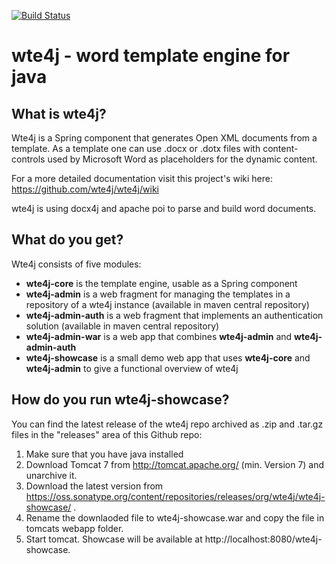 [![Build Status](https://travis-ci.org/wte4j/wte4j.svg?branch=master)](https://travis-ci.org/wte4j/wte4j)

# wte4j - word template engine for java

## What is wte4j?
Wte4j is a Spring component that generates Open XML documents from a template.
As a template one can use .docx or .dotx files with content-controls used by Microsoft Word as placeholders for the dynamic content.

For a more detailed documentation visit this project's wiki here: https://github.com/wte4j/wte4j/wiki

wte4j is using docx4j and apache poi to parse and build word documents.

## What do you get?
Wte4j consists of five modules:

- **wte4j-core** is the template engine, usable as a Spring component
- **wte4j-admin** is a web fragment for managing the templates in a repository of a wte4j instance (available in maven central repository)
- **wte4j-admin-auth** is a web fragment that implements an authentication solution (available in maven central repository)
- **wte4j-admin-war** is a web app that combines **wte4j-admin** and **wte4j-admin-auth**
- **wte4j-showcase** is a small demo web app that uses **wte4j-core** and **wte4j-admin** to give a functional overview of wte4j

## How do you run wte4j-showcase?
You can find the latest release of the wte4j repo archived as .zip and .tar.gz files in the "releases" area of this Github repo:

1. Make sure that you have java installed
2. Download Tomcat 7 from http://tomcat.apache.org/ (min. Version 7) and unarchive it.
3. Download the latest version from https://oss.sonatype.org/content/repositories/releases/org/wte4j/wte4j-showcase/ .
4. Rename the downlaoded file to wte4j-showcase.war and copy the file in tomcats webapp folder.
5. Start tomcat. Showcase will be available at http://localhost:8080/wte4j-showcase.


